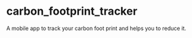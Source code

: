 # carbon_footprint_tracker

A mobile app to track your carbon foot print and helps you to reduce it.
